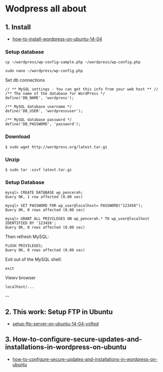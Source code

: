 # Wodpress all about

## 1. Install

* [how-to-install-wordpress-on-ubuntu-14-04](https://www.digitalocean.com/community/tutorials/how-to-install-wordpress-on-ubuntu-14-04)

### Setup database

	cp ~/wordpress/wp-config-sample.php ~/wordpress/wp-config.php

	sudo nano ~/wordpress/wp-config.php

Set db connections

	// ** MySQL settings - You can get this info from your web host ** //
	/** The name of the database for WordPress */
	define('DB_NAME', 'wordpress');

	/** MySQL database username */
	define('DB_USER', 'wordpressuser');

	/** MySQL database password */
	define('DB_PASSWORD', 'password');	

### Download

	$ sudo wget http://wordpress.org/latest.tar.gz

### Unzip

	$ sudo tar -xzvf latest.tar.gz

### Setup Database

	mysql> CREATE DATABASE wp_pencerah;
	Query OK, 1 row affected (0.00 sec)	

	mysql> SET PASSWORD FOR wp_user@localhost= PASSWORD("123456");
	Query OK, 0 rows affected (0.00 sec)

	mysql> GRANT ALL PRIVILEGES ON wp_pencerah.* TO wp_user@localhost IDENTIFIED BY '123456';
	Query OK, 0 rows affected (0.00 sec)

Then refresh MySQL:

	FLUSH PRIVILEGES;
	Query OK, 0 rows affected (0.00 sec)	

Exit out of the MySQL shell:

	exit

Viewv browser

	localhost/...			

--		

## 2. This work: Setup FTP in Ubuntu

* [setup-ftp-server-on-ubuntu-14-04-vsftpd](http://www.krizna.com/ubuntu/setup-ftp-server-on-ubuntu-14-04-vsftpd/)

## 3. How-to-configure-secure-updates-and-installations-in-wordpress-on-ubuntu

* [how-to-configure-secure-updates-and-installations-in-wordpress-on-ubuntu](https://www.digitalocean.com/community/tutorials/how-to-configure-secure-updates-and-installations-in-wordpress-on-ubuntu)